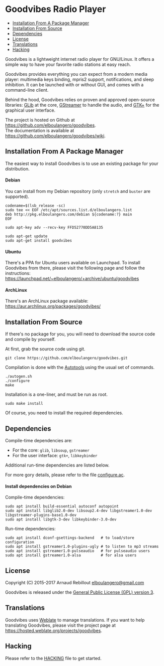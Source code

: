 Goodvibes Radio Player
======================

* [Installation From A Package Manager](#installation-from-a-package-manager)
* [Installation From Source](#installation-from-source)
* [Dependencies](#dependencies)
* [License](#license)
* [Translations](#translations)
* [Hacking](#hacking)



Goodvibes is a lightweight internet radio player for GNU/Linux. It offers a simple way to have your favorite radio stations at easy reach.

Goodvibes provides everything you can expect from a modern media player: multimedia keys binding, mpris2 support, notifications, and sleep inhibition. It can be launched with or without GUI, and comes with a command-line client.

Behind the hood, Goodvibes relies on proven and approved open-source libraries: [GLib][] at the core, [GStreamer][] to handle the audio, and [GTK+][] for the graphical user interface.

The project is hosted on Github at <https://github.com/elboulangero/goodvibes>.<br>
The documentation is available at <https://github.com/elboulangero/goodvibes/wiki>.

[glib]:      https://wiki.gnome.org/Projects/GLib
[gstreamer]: https://gstreamer.freedesktop.org/
[gtk+]:      https://www.gtk.org/



Installation From A Package Manager
-----------------------------------

The easiest way to install Goodvibes is to use an existing package for your distribution.

#### Debian

You can install from my Debian repository (only `stretch` and `buster` are supported).

	codename=$(lsb_release -sc)
	sudo tee << EOF /etc/apt/sources.list.d/elboulangero.list
	deb http://pkg.elboulangero.com/debian ${codename:?} main
	EOF

	sudo apt-key adv --recv-key FFD52770DD5A8135

	sudo apt-get update
	sudo apt-get install goodvibes

#### Ubuntu

There's a PPA for Ubuntu users available on Launchpad. To install Goodvibes from there, please visit the following page and follow the instructions:<br>
<https://launchpad.net/~elboulangero/+archive/ubuntu/goodvibes>

#### ArchLinux

There's an ArchLinux package available:<br>
<https://aur.archlinux.org/packages/goodvibes/>



Installation From Source
------------------------

If there's no package for you, you will need to download the source code and compile by yourself.

At first, grab the source code using git.

	git clone https://github.com/elboulangero/goodvibes.git

Compilation is done with the [Autotools][] using the usual set of commands.

	./autogen.sh
	./configure
	make

Installation is a one-liner, and must be run as root.

	sudo make install

Of course, you need to install the required dependencies.

[autotools]: https://www.gnu.org/software/automake/manual/html_node/Autotools-Introduction.html



Dependencies
------------

Compile-time dependencies are:

- For the core: `glib`, `libsoup`, `gstreamer`
- For the user interface: `gtk+`, `libkeybinder`

Additional run-time dependencies are listed below.

For more gory details, please refer to the file [configure.ac](configure.ac).

#### Install dependencies on Debian

Compile-time dependencies:

	sudo apt install build-essential autoconf autopoint
	sudo apt install libglib2.0-dev libsoup2.4-dev libgstreamer1.0-dev libgstreamer-plugins-base1.0-dev
	sudo apt install libgtk-3-dev libkeybinder-3.0-dev

Run-time dependencies:

	sudo apt install dconf-gsettings-backend   # to load/store configuration
	sudo apt install gstreamer1.0-plugins-ugly # to listen to mp3 streams
	sudo apt install gstreamer1.0-pulseaudio   # for pulseaudio users
	sudo apt install gstreamer1.0-alsa         # for alsa users

License
-------

Copyright (C) 2015-2017 Arnaud Rebillout <elboulangero@gmail.com>

Goodvibes is released under the [General Public License (GPL) version 3](COPYING).



Translations
------------

Goodvibes uses [Weblate][] to manage translations. If you want to help translating Goodvibes, please visit the project page at <https://hosted.weblate.org/projects/goodvibes>.

[weblate]: https://weblate.org

Hacking
-------

Please refer to the [HACKING](HACKING.md) file to get started.

